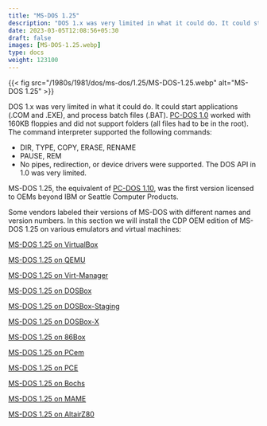 ```yaml
---
title: "MS-DOS 1.25"
description: "DOS 1.x was very limited in what it could do. It could start applications (.COM and .EXE), and process batch files (.BAT). PC-DOS 1.0 worked with 160KB floppies and did not support folders (all files had to be in the root)."
date: 2023-03-05T12:08:56+05:30
draft: false
images: [MS-DOS-1.25.webp]
type: docs
weight: 123100
---
```


{{< fig src="/1980s/1981/dos/ms-dos/1.25/MS-DOS-1.25.webp" alt="MS-DOS 1.25" >}}

DOS 1.x was very limited in what it could do. It could start applications (.COM and .EXE), and process batch files (.BAT). [PC-DOS 1.0](/1980s/1981/dos/pc-dos/1.10/) worked with 160KB floppies and did not support folders (all files had to be in the root). The command interpreter supported the following commands:

- DIR, TYPE, COPY, ERASE, RENAME
- PAUSE, REM
- No pipes, redirection, or device drivers were supported. The DOS API in 1.0 was very limited.

MS-DOS 1.25, the equivalent of [PC-DOS 1.10](/1980s/1981/dos/pc-dos/1.10/), was the first version licensed to OEMs beyond IBM or Seattle Computer Products.

Some vendors labeled their versions of MS-DOS with different names and version numbers. In this section we will install the CDP OEM edition of MS-DOS 1.25 on various emulators and virtual machines:

<section class="section section-sm">
  <div class="container">
    <div class="row justify-content-center text-center">
      <div class="col-lg-5">
        <p><a class="btn btn-primary btn-md px-4 mb-1" href="virtualbox/" role="button">MS-DOS 1.25 on VirtualBox</a></p>
      </div>
      <div class="col-lg-5">
        <p><a class="btn btn-primary btn-md px-4 mb-1" href="qemu/" role="button">MS-DOS 1.25 on QEMU</a></p>
      </div>
      <div class="col-lg-5">
        <p><a class="btn btn-primary btn-md px-4 mb-1" href="virt-manager/" role="button">MS-DOS 1.25 on Virt-Manager</a></p>
      </div>
      <div class="col-lg-5">
        <p><a class="btn btn-primary btn-md px-4 mb-1" href="dosbox/" role="button">MS-DOS 1.25 on DOSBox</a></p>
      </div>
      <div class="col-lg-5">
        <p><a class="btn btn-primary btn-md px-4 mb-1" href="dosbox-staging/" role="button">MS-DOS 1.25 on DOSBox-Staging</a></p>
      </div>
      <div class="col-lg-5">
        <p><a class="btn btn-primary btn-md px-4 mb-1" href="dosbox-x/" role="button">MS-DOS 1.25 on DOSBox-X</a></p>
      </div>
      <div class="col-lg-5">
        <p><a class="btn btn-primary btn-md px-4 mb-1" href="86box/" role="button">MS-DOS 1.25 on 86Box</a></p>
      </div>
      <div class="col-lg-5">
        <p><a class="btn btn-primary btn-md px-4 mb-1" href="pcem/" role="button">MS-DOS 1.25 on PCem</a></p>
      </div>
      <div class="col-lg-5">
        <p><a class="btn btn-primary btn-md px-4 mb-1" href="pce/" role="button">MS-DOS 1.25 on PCE</a></p>
      </div>
      <div class="col-lg-5">
        <p><a class="btn btn-primary btn-md px-4 mb-1" href="bochs/" role="button">MS-DOS 1.25 on Bochs</a></p>
      </div>
      <div class="col-lg-5">
        <p><a class="btn btn-primary btn-md px-4 mb-1" href="mame/" role="button">MS-DOS 1.25 on MAME</a></p>
      </div>
      <div class="col-lg-5">
        <p><a class="btn btn-primary btn-md px-4 mb-1" href="altairz80/" role="button">MS-DOS 1.25 on AltairZ80</a></p>
      </div>
    </div>
  </div>
</section>
